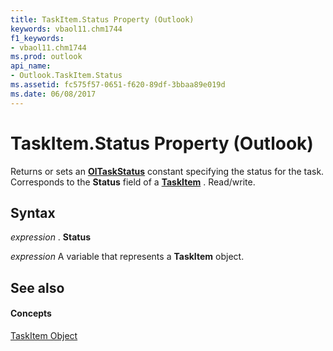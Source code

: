 ```yaml
---
title: TaskItem.Status Property (Outlook)
keywords: vbaol11.chm1744
f1_keywords:
- vbaol11.chm1744
ms.prod: outlook
api_name:
- Outlook.TaskItem.Status
ms.assetid: fc575f57-0651-f620-89df-3bbaa89e019d
ms.date: 06/08/2017
---
```



# TaskItem.Status Property (Outlook)

Returns or sets an **[OlTaskStatus](oltaskstatus-enumeration-outlook.md)** constant specifying the status for the task. Corresponds to the **Status** field of a **[TaskItem](taskitem-object-outlook.md)** . Read/write.


## Syntax

 _expression_ . **Status**

 _expression_ A variable that represents a **TaskItem** object.


## See also


#### Concepts


[TaskItem Object](taskitem-object-outlook.md)

